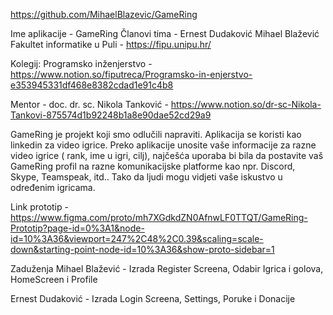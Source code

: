 https://github.com/MihaelBlazevic/GameRing

Ime aplikacije - GameRing
Članovi tima - Ernest Dudaković
Mihael Blažević
Fakultet informatike u Puli - https://fipu.unipu.hr/

Kolegij: Programsko inženjerstvo - https://www.notion.so/fiputreca/Programsko-in-enjerstvo-e353945331df468e8382cdad1e91c4b8

Mentor - doc. dr. sc. Nikola Tanković - https://www.notion.so/dr-sc-Nikola-Tankovi-875574d1b92248b1a8e90dae52cd29a9

GameRing je projekt koji smo odlučili napraviti. Aplikacija se koristi kao linkedin za video igrice. Preko aplikacije unosite vaše informacije za razne video igrice ( rank, ime u igri, cilj),
najčešća uporaba bi bila da postavite vaš GameRing profil na razne komunikacijske platforme kao npr. Discord, Skype, Teamspeak, itd.. Tako da ljudi mogu vidjeti vaše iskustvo u određenim igricama.

Link prototip - https://www.figma.com/proto/mh7XGdkdZN0AfnwLF0TTQT/GameRing-Prototip?page-id=0%3A1&node-id=10%3A36&viewport=247%2C48%2C0.39&scaling=scale-down&starting-point-node-id=10%3A36&show-proto-sidebar=1

Zaduženja
Mihael Blažević - Izrada Register Screena, Odabir Igrica i golova, HomeScreen i Profile

Ernest Dudaković - Izrada Login Screena, Settings, Poruke i Donacije
